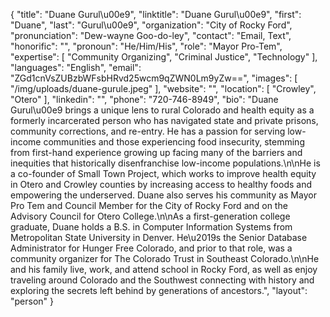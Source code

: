 {
  "title": "Duane Gurul\u00e9",
  "linktitle": "Duane Gurul\u00e9",
  "first": "Duane",
  "last": "Gurul\u00e9",
  "organization": "City of Rocky Ford",
  "pronunciation": "Dew-wayne Goo-do-ley",
  "contact": "Email, Text",
  "honorific": "",
  "pronoun": "He/Him/His",
  "role": "Mayor Pro-Tem",
  "expertise": [
    "Community Organizing",
    "Criminal Justice",
    "Technology"
  ],
  "languages": "English",
  "email": "ZGd1cnVsZUBzbWFsbHRvd25wcm9qZWN0Lm9yZw==",
  "images": [
    "/img/uploads/duane-gurule.jpeg"
  ],
  "website": "",
  "location": [
    "Crowley",
    "Otero"
  ],
  "linkedin": "",
  "phone": "720-746-8949",
  "bio": "Duane Gurul\u00e9 brings a unique lens to rural Colorado and health equity as a formerly incarcerated person who has navigated state and private prisons, community corrections, and re-entry. He has a passion for serving low-income communities and those experiencing food insecurity, stemming from first-hand experience growing up facing many of the barriers and inequities that historically disenfranchise low-income populations.\n\nHe is a co-founder of Small Town Project, which works to improve health equity in Otero and Crowley counties by increasing access to healthy foods and empowering the underserved. Duane also serves his community as Mayor Pro Tem and Council Member for the City of Rocky Ford and on the Advisory Council for Otero College.\n\nAs a first-generation college graduate, Duane holds a B.S. in Computer Information Systems from Metropolitan State University in Denver. He\u2019s the Senior Database Administrator for Hunger Free Colorado, and prior to that role, was a community organizer for The Colorado Trust in Southeast Colorado.\n\nHe and his family live, work, and attend school in Rocky Ford, as well as enjoy traveling around Colorado and the Southwest connecting with history and exploring the secrets left behind by generations of ancestors.",
  "layout": "person"
}
